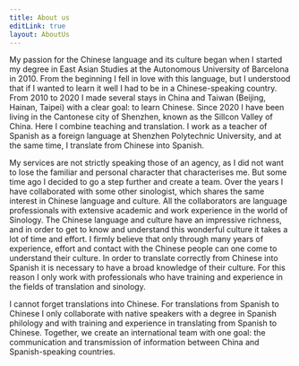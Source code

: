 ```yaml
---
title: About us
editLink: true
layout: AboutUs
---
```

<!-- # About us -->
My passion for the Chinese language and its culture began when I started my degree in East Asian Studies at the Autonomous University of Barcelona in 2010. From the beginning I fell in love with this language, but I understood that if I wanted to learn it well I had to be in a Chinese-speaking country. From 2010 to 2020 I made several stays in China and Taiwan (Beijing, Hainan, Taipei) with a clear goal: to learn Chinese. Since 2020 I have been living in the Cantonese city of Shenzhen, known as the Sillcon Valley of China. Here I combine teaching and translation. I work as a teacher of Spanish as a foreign language at Shenzhen Polytechnic University, and at the same time, I translate from Chinese into Spanish. 

My services are not strictly speaking those of an agency, as I did not want to lose the familiar and personal character that characterises me. But some time ago I decided to go a step further and create a team. Over the years I have collaborated with some other sinologist, which shares the   same interest in Chinese language and culture. All the collaborators are language professionals with extensive academic and work experience in the world of Sinology. The Chinese language and culture have an impressive richness, and in order to get to know and understand this wonderful culture it takes a lot of time and effort. I firmly believe that only through many years of experience, effort and contact with the Chinese people can one come to understand their culture. In order to translate correctly from Chinese into Spanish it is necessary to have a broad knowledge of their culture. For this reason I only work with professionals who have training and experience in the fields of translation and sinology. 

I cannot forget translations into Chinese. For translations from Spanish to Chinese I only collaborate with native speakers with a degree in Spanish philology and with training and experience in translating from Spanish to Chinese. Together, we create an international team with one goal: the communication and transmission of information between China and Spanish-speaking countries.